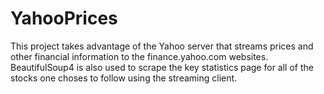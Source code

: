YahooPrices
===========

This project takes advantage of the Yahoo server that streams prices and other financial information to the finance.yahoo.com websites. BeautifulSoup4 is also used to scrape the key statistics page for all of the stocks one choses to follow using the streaming client.


